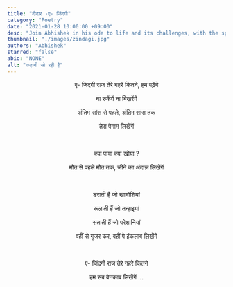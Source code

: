 ```yaml
---
title: "दीदार -ए- जिंदगी"
category: "Poetry"
date: "2021-01-28 10:00:00 +09:00"
desc: "Join Abhishek in his ode to life and its challenges, with the spirit to prevail above it all."
thumbnail: "./images/zindagi.jpg"
authors: "Abhishek"
starred: "false"
abio: "NONE"
alt: "कहानी सो रही है"
---
```


<p style="text-align: center;align:center;">ए- जिंदगी राज तेरे गहरे कितने, हम पढ़ेंगे<br>
<p style="text-align: center;align:center;">ना रुकेंगें ना बिखरेंगें<br>
<p style="text-align: center;align:center;">अंतिम सांस से पहले, अंतिम सांस तक<br>
<p style="text-align: center;align:center;">तेरा पैगाम लिखेंगें<br>
</p><br>

<p style="text-align: center;align:center;">क्या पाया क्या खोया ?<br>
<p style="text-align: center;align:center;">मौत से पहले मौत तक, जीने का अंदाज़ लिखेंगें<br>
</p><br>

<p style="text-align: center;align:center;">डराती हैं जो खामोशियां<br>
<p style="text-align: center;align:center;">रूलाती हैं जो तन्हाइयां<br>
<p style="text-align: center;align:center;">सताती हैं जो परेशानियां<br>
<p style="text-align: center;align:center;">वहीं से गुजर कर, वहीं पे इंकलाब लिखेंगें<br>
</p><br>

<p style="text-align: center;align:center;">ए- जिंदगी राज तेरे गहरे कितने<br>
<p style="text-align: center;align:center;">हम सब बेनकाब लिखेंगें ... <br>
</p>
